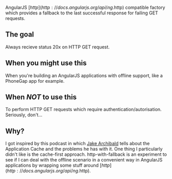 AngularJS [$http](http://docs.angularjs.org/api/ng.$http) compatible factory which provides a fallback to the last successful response for failing GET requests.

## The goal
Always recieve status 20x on HTTP GET request.

## When you might use this
When you're building an AngularJS applications with offline support, like a PhoneGap app for example.

## When *NOT* to use this
To perform HTTP GET requests which require authentication/autorisation. Seriously, don't...

## Why?
I got inspired by this podcast in which [Jake Archibald](http://jakearchibald.com/) tells about the Application Cache and the problems he has with it. One thing I particularly didn't like is the cache-first approach.
http-with-fallback is an experiment to see if I can deal with the offline scenario in a convenient way in AngularJS applications by wrapping some stuff around [$http](http://docs.angularjs.org/api/ng.$http).
